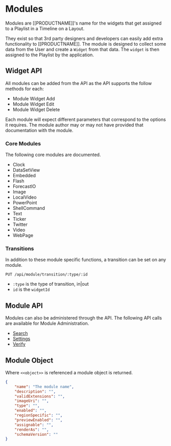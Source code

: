 <!--toc=api-->
# Modules
Modules are [[PRODUCTNAME]]'s name for the widgets that get assigned to a Playlist in a Timeline on a Layout.

They exist so that 3rd party designers and developers can easily add extra functionality to [[PRODUCTNAME]]. The module is designed to collect some data from the User and create a `Widget` from that data. The `widget` is then assigned to the Playlist by the application.

## Widget API
All modules can be added from the API as the API supports the follow methods for each:

 - Module Widget Add
 - Module Widget Edit
 - Module Widget Delete

Each module will expect different parameters that correspond to the options it requires. The module author may or may not have provided that documentation with the module.

### Core Modules
The following core modules are documented.

* Clock
* DataSetView
* Embedded
* Flash
* ForecastIO
* Image
* LocalVideo
* PowerPoint
* ShellCommand
* Text
* Ticker
* Twitter
* Video
* WebPage

### Transitions
In addition to these module specific functions, a transition can be set on any module.

`PUT /api/module/transition/:type/:id`

* `:type` is the type of transition, in|out
* `id` is the `widgetId`

## Module API
Modules can also be administered through the API. The following API calls are available for Module Administration.

* [Search](#search)
* [Settings](#settings)
* [Verify](#verify)

## Module Object
Where `<<object>>` is referenced a module object is returned.

```json
{
	"name": "The module name",
	"description": "",
	"validExtensions": "",
	"imageUri": "",
	"type": "",
	"enabled": "",
	"regionSpecific": "",
	"previewEnabled": "",
	"assignable": "",
	"renderAs": "",
	"schemaVersion": ""
}
```